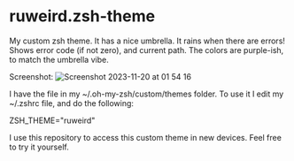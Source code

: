 # ruweird.zsh-theme
My custom zsh theme.
It has a nice umbrella. It rains when there are errors!
Shows error code (if not zero), and current path.
The colors are purple-ish, to match the umbrella vibe.

Screenshot:
![Screenshot 2023-11-20 at 01 54 16](https://github.com/ruweird/ruweird.zsh-theme/assets/93884140/c9b83caa-0a13-409c-b2f4-d10cd662b653)

I have the file in my ~/.oh-my-zsh/custom/themes folder.
To use it I edit my ~/.zshrc file, and do the following:

ZSH_THEME="ruweird"

I use this repository to access this custom theme in new devices.
Feel free to try it yourself.
